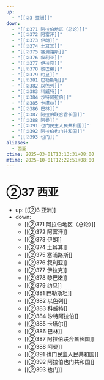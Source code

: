 ```yaml
---
up:
  - "[[②3 亚洲]]"
down:
  - "[[②371 阿拉伯地区（总论）]]"
  - "[[②372 阿富汗]]"
  - "[[②373 伊朗]]"
  - "[[②374 土耳其]]"
  - "[[②375 塞浦路斯]]"
  - "[[②376 叙利亚]]"
  - "[[②377 伊拉克]]"
  - "[[②378 黎巴嫩]]"
  - "[[②379 约旦]]"
  - "[[②381 巴勒斯坦]]"
  - "[[②382 以色列]]"
  - "[[②383 科威特]]"
  - "[[②384 沙特阿拉伯]]"
  - "[[②385 卡塔尔]]"
  - "[[②386 巴林]]"
  - "[[②387 阿拉伯联合酋长国]]"
  - "[[②388 阿曼]]"
  - "[[②391 也门民主人民共和国]]"
  - "[[②392 阿拉伯也门共和国]]"
  - "[[②393 也门]]"
aliases:
  - 西亚
ctime: 2025-03-01T13:13:31+08:00
mtime: 2025-10-01T12:22:51+08:00
---
```


# ②37 西亚

- up: [[②3 亚洲]]
- down:	
	- [[②371 阿拉伯地区（总论）]]
	- [[②372 阿富汗]]
	- [[②373 伊朗]]
	- [[②374 土耳其]]
	- [[②375 塞浦路斯]]
	- [[②376 叙利亚]]
	- [[②377 伊拉克]]
	- [[②378 黎巴嫩]]
	- [[②379 约旦]]
	- [[②381 巴勒斯坦]]
	- [[②382 以色列]]
	- [[②383 科威特]]
	- [[②384 沙特阿拉伯]]
	- [[②385 卡塔尔]]
	- [[②386 巴林]]
	- [[②387 阿拉伯联合酋长国]]
	- [[②388 阿曼]]
	- [[②391 也门民主人民共和国]]
	- [[②392 阿拉伯也门共和国]]
	- [[②393 也门]]
	

